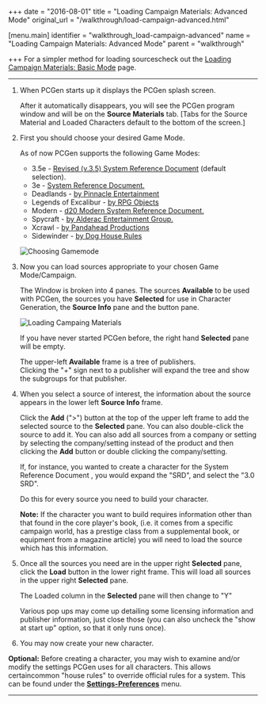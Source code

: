 +++
date = "2016-08-01"
title = "Loading Campaign Materials: Advanced Mode"
original_url = "/walkthrough/load-campaign-advanced.html"

[menu.main]
    identifier = "walkthrough_load-campaign-advanced"
    name = "Loading Campaign Materials: Advanced Mode"
    parent = "walkthrough"
    
+++
For a simpler method for loading sourcescheck out the [Loading Campaign
Materials: Basic Mode](/walkthrough/load-campaign-basic.html) page.

------------------------------------------------------------------------

1.  When PCGen starts up it displays the PCGen splash screen.

    After it automatically disappears, you will see the PCGen program
    window and will be on the **Source Materials** tab. \[Tabs for the
    Source Material and Loaded Characters default to the bottom of the
    screen.\]

2.  First you should choose your desired Game Mode.

    As of now PCGen supports the following Game Modes:

    -   3.5e - [Revised (v.3.5) System Reference
        Document](http://www.wizards.com/D20/article.asp?x=srd35)
        (default selection).
    -   3e - [System
        Reference Document.](http://groups.yahoo.com/group/pcgen/files/3.0%20SRD/)
    -   Deadlands - [by Pinnacle
        Entertainment](http://www.peginc.com/index.htm)
    -   Legends of Excalibur - [by RPG
        Objects](http://www.rpgobjects.com/)
    -   Modern - [d20 Modern System
        Reference Document.](http://www.wizards.com/D20/article.asp?x=msrd)
    -   Spycraft - [by Alderac
        Entertainment Group.](http://www.spycraftrpg.com/)
    -   Xcrawl - [by Pandahead Productions](http://www.pandahead.com/)
    -   Sidewinder - [by Dog House Rules](http://www.doghouserules.net/)

    ![Choosing Gamemode](../images/menus/settings_gamemode.png)

3.  Now you can load sources appropriate to your chosen
    Game Mode/Campaign.

    The Window is broken into 4 panes. The sources **Available** to be
    used with PCGen, the sources you have **Selected** for use in
    Character Generation, the **Source Info** pane and the button pane.

    ![Loading Campaing Materials](../images/tabs/sourcematerial.png)

    If you have never started PCGen before, the right hand **Selected**
    pane will be empty.

    The upper-left **Available** frame is a tree of publishers.\
     Clicking the "+" sign next to a publisher will expand the tree and
    show the subgroups for that publisher.

4.  When you select a source of interest, the information about the
    source appears in the lower left **Source Info** frame.

    Click the **Add** ("&gt;") button at the top of the upper left frame
    to add the selected source to the **Selected** pane. You can also
    double-click the source to add it. You can also add all sources from
    a company or setting by selecting the company/setting instead of the
    product and then clicking the **Add** button or double clicking
    the company/setting.

    If, for instance, you wanted to create a character for the System
    Reference Document , you would expand the "SRD", and select the
    "3.0 SRD".

    Do this for every source you need to build your character.

    **Note:** If the character you want to build requires information
    other than that found in the core player's book, (i.e. it comes from
    a specific campaign world, has a prestige class from a supplemental
    book, or equipment from a magazine article) you will need to load
    the source which has this information.

5.  Once all the sources you need are in the upper right **Selected**
    pane, click the **Load** button in the lower right frame. This will
    load all sources in the upper right **Selected** pane.

    The Loaded column in the **Selected** pane will then change to "Y"

    Various pop ups may come up detailing some licensing information and
    publisher information, just close those (you can also uncheck the
    "show at start up" option, so that it only runs once).

6.  You may now create your new character.

**Optional:** Before creating a character, you may wish to examine
and/or modify the settings PCGen uses for all characters. This allows
certaincommon "house rules" to override official rules for a system.
This can be found under the
[**Settings-Preferences**](/menu/settings/preferences.html) menu.

------------------------------------------------------------------------




